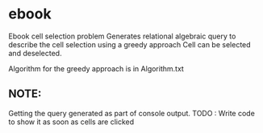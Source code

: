 ebook
=====

Ebook cell selection problem
Generates relational algebraic query to describe the cell selection using a greedy approach
Cell can be selected and deselected.


Algorithm for the greedy approach is in Algorithm.txt

NOTE:
-----
Getting the query generated as part of console output.
TODO : Write code to show it as soon as cells are clicked
